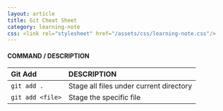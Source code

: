 ```yaml
---
layout: article
title: Git Cheat Sheet
category: learning-note
css: <link rel="stylesheet" href="/assets/css/learning-note.css"/>
---
```


#### COMMAND / DESCRIPTION

| Git Add          | DESCRIPTION                             |
|:-----------------|:----------------------------------------|
| `git add .`      | Stage all files under current directory |
| `git add <file>` | Stage the specific file                 |
